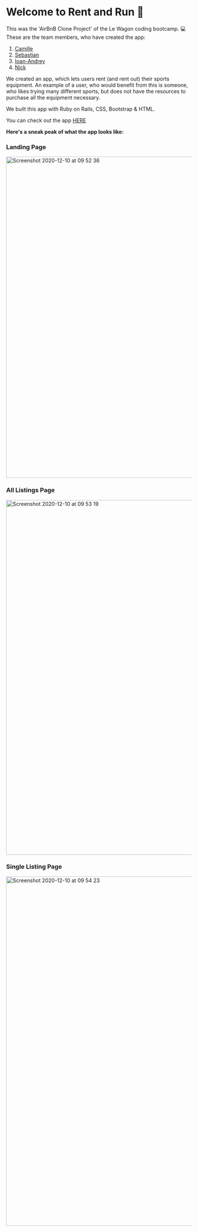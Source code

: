 

# Welcome to Rent and Run 👋

This was the 'AirBnB Clone Project' of the Le Wagon coding bootcamp. 💻
These are the team members, who have created the app:

1. [Camille](https://github.com/camille-celine)
2. [Sebastian](https://github.com/Sebastianbrd)
3. [Ioan-Andrey](https://github.com/Ioan93Andrei)
4. [Nick](https://github.com/nkhape)


We created an app, which lets users rent (and rent out) their sports equipment. An example of a user, who would benefit from this is someone, who likes trying many different sports, but does not have the resources to purchase all the equipment necessary.

We built this app with Ruby on Rails, CSS, Bootstrap & HTML.

You can check out the app [HERE](https://rent-and-run.herokuapp.com/)

**Here's a sneak peak of what the app looks like:**

### Landing Page
<img width="873" alt="Screenshot 2020-12-10 at 09 52 36" src="https://user-images.githubusercontent.com/37460248/101749257-d28b8e00-3acd-11eb-96ac-4e029bea0211.png">

### All Listings Page
<img width="964" alt="Screenshot 2020-12-10 at 09 53 19" src="https://user-images.githubusercontent.com/37460248/101749270-d5867e80-3acd-11eb-8953-77dc7fb4e4ef.png">

### Single Listing Page
<img width="949" alt="Screenshot 2020-12-10 at 09 54 23" src="https://user-images.githubusercontent.com/37460248/101749284-d7e8d880-3acd-11eb-97b7-57efd27d88f9.png">
